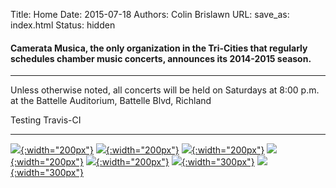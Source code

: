 Title: Home 
Date: 2015-07-18
Authors: Colin Brislawn
URL:
save_as: index.html 
Status: hidden

<!-- # Chamber Music for the Tri-Cities -->

#### Camerata Musica, the only organization in the Tri-Cities that regularly schedules chamber music concerts, announces its 2014-2015 season.

---

Unless otherwise noted, all concerts will be held on Saturdays at 8:00 p.m. at the Battelle Auditorium, Battelle Blvd, Richland

Testing Travis-CI

---

<!-- using relative links here for ease-->
[![ ]({filename}/images/Brasil200.png){:width="200px"}](brasil-guitar-duo.html)
[![ ]({filename}/images/OnyxMerge200.jpg){:width="200px"}](onyx-chamber-players.html)
[![ ]({filename}/images/BSandF200.jpg){:width="200px"}](byron-schenkman-friends.html)
[![ ]({filename}/images/JeffreySavage200.jpg){:width="200px"}](jeffrey-savage-piano.html)
[![ ]({filename}/images/Auryn200.jpg){:width="200px"}](auryn-quartet.html)
[![ ]({filename}/images/Merge400.jpg){:width="300px"}](blue-moon-trio-buxtehude-the-fantastic-style.html)
[![ ]({filename}/images/SeattleBaroque300.jpg){:width="300px"}](seattle-baroque-orchestra.html)
